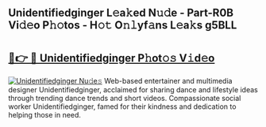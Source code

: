 ## Unidentifiedginger L𝚎a𝚔ed N𝚞𝚍e - Part-R0B Vi𝚍𝚎o P𝚑𝚘tos - H𝚘𝚝 O𝚗𝚕yf𝚊ns L𝚎a𝚔s g5BLL

# <h2><a href="http://kfc4taz.oniu.top/?m=Unidentifiedginger">🔗👉 🔴 Unidentifiedginger P𝚑ot𝚘𝚜 V𝚒d𝚎o</a></h2>

[![Unidentifiedginger Nu𝚍e𝚜](https://i.imgur.com/0qMVB7G.gif)](http://kfc4taz.oniu.top/?m=Unidentifiedginger)
Web-based entertainer and multimedia designer Unidentifiedginger, acclaimed for sharing dance and lifestyle ideas through trending dance trends and short videos. Compassionate social worker Unidentifiedginger, famed for their kindness and dedication to helping those in need.  
